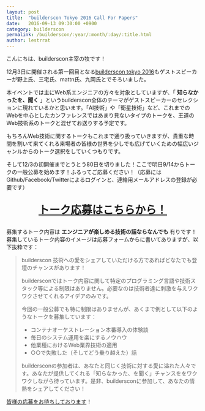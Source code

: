 ```yaml
---
layout: post
title:  "builderscon Tokyo 2016 Call For Papers"
date:   2016-09-13 09:30:00 +0900
category: builderscon
permalink: /builderscon/:year/:month/:day/:title.html
author: lestrrat
---
```


こんにちは、builderscon主宰の牧です！

12月3日に開催される第一回目となる[builderscon tokyo 2016](https://builderscon.io/builderscon/tokyo/2016")もゲストスピーカーが野上氏、三宅氏、mattn氏、九岡氏とでそろいました。

本イベントでは主にWeb系エンジニアの方々を対象としていますが、「 **知らなかったを、聞く** 」というbuilderscon全体のテーマがゲストスピーカーのセレクションに現れているかと思います。「AI技術」や「衛星技術」など、これまでのWebを中心としたカンファレンスではあまり見ないタイプのトークを、王道のWeb技術系のトークと混ぜてお送りする予定です。

もちろんWeb技術に関するトークもこれまで通り扱っていきますが、貴重な時間を割いて来てくれる来場者の皆様の世界を少しでも広げていくための幅広いジャンルからのトーク選択をしていくつもりです。

そして12/3の初開催までとうとう80日を切りました！ここで明日9/14からトークの一般公募を始めます！ふるってご応募ください！（応募にはGithub/Facebook/Twitterによるログインと、連絡用メールアドレスの登録が必要です）

<p style="text-align: center; font-weight: bold; font-size: 2em"><a href="https://builderscon.io/builderscon/tokyo/2016/cfp">トーク応募はこちらから！</a></p>


募集するトーク内容は **エンジニアが楽しめる技術の話ならなんでも** 有りです！募集しているトーク内容のイメージは応募フォームからに書いてありますが、以下抜粋です：

> builderscon 技術への愛をシェアしていただける方であればどなたでも登壇のチャンスがあります！
>
> buildersconではトーク内容に関して特定のプログラミング言語や技術スタック等による制限はありません。必要なのは技術者達に刺激を与えワクワクさせてくれるアイデアのみです。
> 
> 今回の一般公募でも特に制限はありませんが、あくまで例として以下のようなトークを募集しています：
>
>   * コンテナオーケストレーション本番導入の体験談
>   * 毎日のシステム運用を楽にするノウハウ
>   * 他業種におけるWeb業界技術の適用
>   * ○○で失敗した（そしてどう乗り越えた）話
>
> buildersconの参加者は、あなたと同じく技術に対する愛に溢れた人々です。あなたが提供してくれる「知らなかった、を聞く」チャンスををワクワクしながら待っています。是非、buildersconに参加して、あなたの情熱をシェアしてください！

[皆様の応募をお待ちしております](https://builderscon.io/builderscon/tokyo/2016/cfp)！
